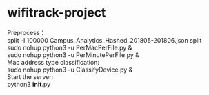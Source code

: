 # wifitrack-project
Preprocess：  
    split -l 100000 Campus_Analytics_Hashed_201805-201806.json split  
    sudo nohup python3 -u PerMacPerFile.py &  
    sudo nohup python3 -u PerMinutePerFile.py &  
Mac address type classification:  
    sudo nohup python3 -u ClassifyDevice.py &  
Start the server:  
    python3 __init__.py
